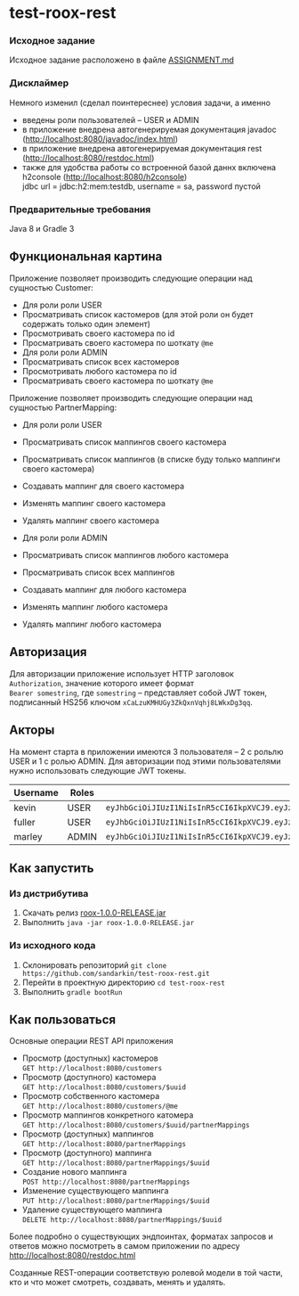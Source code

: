 # test-roox-rest

### Исходное задание
Исходное задание расположено в файле [ASSIGNMENT.md](ASSIGNMENT.md)

### Дисклаймер
Немного изменил (сделал поинтереснее) условия задачи, а именно
 - введены роли пользователей – USER и ADMIN
 - в приложение внедрена автогенерируемая документация javadoc ([http://localhost:8080/javadoc/index.html](http://localhost:8080/javadoc/index.html))
 - в приложение внедрена автогенерируемая документация rest ([http://localhost:8080/restdoc.html](http://localhost:8080/restdoc.html))
 - также для удобства работы со встроенной базой даннх включена h2console ([http://localhost:8080/h2console](http://localhost:8080/h2console))  
 jdbc url = jdbc:h2:mem:testdb, username = sa, password пустой
 
### Предварительные требования
Java 8 и Gradle 3

## Функциональная картина
Приложение позволяет производить следующие операции над сущностью Customer:
 - Для роли роли USER
  - Просматривать список кастомеров (для этой роли он будет содержать только один элемент)
  - Просмотривать своего каcтомера по id
  - Просматривать своего кастомера по шоткату `@me`
 - Для роли роли ADMIN
  - Просматривать список всех кастомеров
  - Просмотривать любого каcтомера по id
  - Просматривать своего кастомера по шоткату `@me`

Приложение позволяет производить следующие операции над сущностью PartnerMapping:
 - Для роли роли USER
  - Просматривать список маппингов своего кастомера
  - Просматривать список маппингов (в списке буду только маппинги своего кастомера)
  - Создавать маппинг для своего кастомера
  - Изменять маппинг своего кастомера
  - Удалять маппинг своего кастомера
 
 - Для роли роли ADMIN
  - Просматривать список маппингов любого кастомера
  - Просматривать список всех маппингов
  - Создавать маппинг для любого кастомера
  - Изменять маппинг любого кастомера
  - Удалять маппинг любого кастомера

## Авторизация
Для авторизации приложение использует HTTP заголовок `Authorization`, значение которого имеет формат  
`Bearer somestring`, где `somestring` – представляет собой JWT токен, подписанный HS256 ключом `xCaLzuKMHUGy3ZkQxnVqhj8LWkxDg3qq`.

## Акторы
На момент старта в приложении имеются 3 пользователя – 2 с рольлю USER и 1 с ролью ADMIN. Для авторизации под этими пользователями нужно использовать следующие JWT токены.

|Username|Roles|JWT Token|
|---|---|---|
|kevin|USER|`eyJhbGciOiJIUzI1NiIsInR5cCI6IkpXVCJ9.eyJzdWIiOiI5YmE1YzdiYi04MDQwLTQ0NTAtYTJmZS1lNjc3ZWI4MmZjNjMiLCJ1c2VybmFtZSI6ImtldmluIiwicm9sZXMiOlsidXNlciJdfQ.76ATYe4azE0Mle0Lx-5A2GHQxy4L2ctRfa1v-FJrfho`|
|fuller|USER|`eyJhbGciOiJIUzI1NiIsInR5cCI6IkpXVCJ9.eyJzdWIiOiJmNTU5M2QyMi0xZmM3LTQ2MjItOTI1Ny1kMTViMjYxZjE1YTkiLCJ1c2VybmFtZSI6ImZ1bGxlciIsInJvbGVzIjpbInVzZXIiXX0.ITAXjAv1VgXKCar8V7d5wVn0YPqLF7Fg6ErxHB2--hw`|
|marley|ADMIN|`eyJhbGciOiJIUzI1NiIsInR5cCI6IkpXVCJ9.eyJzdWIiOiIyNWQ2YmNlYy0yZWU0LTQ1NjUtOTc5Ny01N2YxMmM4OWE5NzMiLCJ1c2VybmFtZSI6Im1hcmxleSIsInJvbGVzIjpbInVzZXIiLCJhZG1pbiJdfQ.huE3ia0JsxdlwTMR57oPPrONXklAMBlP19mt4B7_KSI`|

## Как запустить
### Из дистрибутива
1. Скачать релиз [roox-1.0.0-RELEASE.jar](https://github.com/sandarkin/test-roox-rest/releases/download/1.0.0-RELEASE/roox-1.0.0-RELEASE.jar)
2. Выполнить `java -jar roox-1.0.0-RELEASE.jar`

### Из исходного кода
1. Склонировать репозиторий `git clone https://github.com/sandarkin/test-roox-rest.git`
2. Перейти в проектную директорию `cd test-roox-rest`
3. Выполнить `gradle bootRun`

## Как пользоваться
Основные операции REST API приложения
 - Просмотр (доступных) кастомеров  
 `GET http://localhost:8080/customers`
 - Просмотр (доступного) кастомера  
 `GET http://localhost:8080/customers/$uuid`
 - Просмотр собственного кастомера  
 `GET http://localhost:8080/customers/@me`
 - Просмотр маппингов конкретного катомера  
 `GET http://localhost:8080/customers/$uuid/partnerMappings`
 - Просмотр (доступных) маппингов  
 `GET http://localhost:8080/partnerMappings`
 - Просмотр (доступного) маппинга  
 `GET http://localhost:8080/partnerMappings/$uuid`
 - Создание нового маппинга  
 `POST http://localhost:8080/partnerMappings`
 - Изменение существующего маппинга  
 `PUT http://localhost:8080/partnerMappings/$uuid`
 - Удаление существующего маппинга  
 `DELETE http://localhost:8080/partnerMappings/$uuid`

Более подробно о существующих эндпоинтах, форматах запросов и ответов можно посмотреть в самом приложении по адресу [http://localhost:8080/restdoc.html](http://localhost:8080/restdoc.html)

Созданные REST-операции соответствую ролевой модели в той части, кто и что может смотреть, создавать, менять и удалять.



